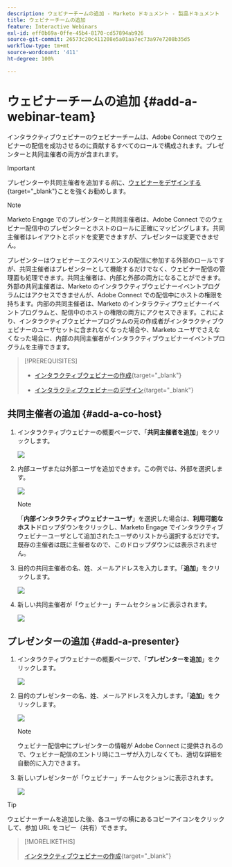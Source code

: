 ```yaml
---
description: ウェビナーチームの追加 - Marketo ドキュメント - 製品ドキュメント
title: ウェビナーチームの追加
feature: Interactive Webinars
exl-id: eff0b69a-0ffe-45b4-8170-cd57894ab926
source-git-commit: 26573c20c411208e5a01aa7ec73a97e7208b35d5
workflow-type: tm+mt
source-wordcount: '411'
ht-degree: 100%

---
```


# ウェビナーチームの追加 {#add-a-webinar-team}

インタラクティブウェビナーのウェビナーチームは、Adobe Connect でのウェビナーの配信を成功させるのに貢献するすべてのロールで構成されます。プレゼンターと共同主催者の両方が含まれます。

>[!IMPORTANT]
>
>プレゼンターや共同主催者を追加する&#x200B;_前_&#x200B;に、[ウェビナーをデザインする](/help/marketo/product-docs/demand-generation/events/interactive-webinars/designing-interactive-webinars.md){target="_blank"}ことを強くお勧めします。

>[!NOTE]
>
>Marketo Engage でのプレゼンターと共同主催者は、Adobe Connect でのウェビナー配信中のプレゼンターとホストのロールに正確にマッピングします。共同主催者はレイアウトとポッドを変更できますが、プレゼンターは変更できません。

プレゼンターはウェビナーエクスペリエンスの配信に参加する外部のロールですが、共同主催者はプレゼンターとして機能するだけでなく、ウェビナー配信の管理面も処理できます。共同主催者は、内部と外部の両方になることができます。外部の共同主催者は、Marketo のインタラクティブウェビナーイベントプログラムにはアクセスできませんが、Adobe Connect での配信中にホストの権限を持ちます。内部の共同主催者は、Marketo のインタラクティブウェビナーイベントプログラムと、配信中のホストの権限の両方にアクセスできます。これにより、インタラクティブウェビナープログラムの元の作成者がインタラクティブウェビナーのユーザセットに含まれなくなった場合や、Marketo ユーザでさえなくなった場合に、内部の共同主催者がインタラクティブウェビナーイベントプログラムを主導できます。

>[!PREREQUISITES]
>
>* [インタラクティブウェビナーの作成](/help/marketo/product-docs/demand-generation/events/interactive-webinars/create-an-interactive-webinar.md){target="_blank"}
>
>* [インタラクティブウェビナーのデザイン](/help/marketo/product-docs/demand-generation/events/interactive-webinars/designing-interactive-webinars.md){target="_blank"}

## 共同主催者の追加 {#add-a-co-host}

1. インタラクティブウェビナーの概要ページで、「**共同主催者を追加**」をクリックします。

   ![](assets/add-a-webinar-team-1.png)

1. 内部ユーザまたは外部ユーザを追加できます。この例では、外部を選択します。

   ![](assets/add-a-webinar-team-2.png)

   >[!NOTE]
   >
   >「**内部インタラクティブウェビナーユーザ**」を選択した場合は、**利用可能なホスト**&#x200B;ドロップダウンをクリックし、Marketo Engage でインタラクティブウェビナーユーザとして追加されたユーザのリストから選択するだけです。既存の主催者は既に主催者なので、このドロップダウンには表示されません。

1. 目的の共同主催者の名、姓、メールアドレスを入力します。「**追加**」をクリックします。

   ![](assets/add-a-webinar-team-3.png)

1. 新しい共同主催者が「ウェビナー」チームセクションに表示されます。

   ![](assets/add-a-webinar-team-4.png)

## プレゼンターの追加 {#add-a-presenter}

1. インタラクティブウェビナーの概要ページで、「**プレゼンターを追加**」をクリックします。

   ![](assets/add-a-webinar-team-5.png)

1. 目的のプレゼンターの名、姓、メールアドレスを入力します。「**追加**」をクリックします。

   ![](assets/add-a-webinar-team-6.png)

   >[!NOTE]
   >
   >ウェビナー配信中にプレゼンターの情報が Adobe Connect に提供されるので、ウェビナー配信のエントリ時にユーザが入力しなくても、適切な詳細を自動的に入力できます。

1. 新しいプレゼンターが「ウェビナー」チームセクションに表示されます。

   ![](assets/add-a-webinar-team-7.png)

>[!TIP]
>
>ウェビナーチームを追加した後、各ユーザの横にあるコピーアイコンをクリックして、参加 URL をコピー（共有）できます。

>[!MORELIKETHIS]
>
>[インタラクティブウェビナーの作成](/help/marketo/product-docs/demand-generation/events/interactive-webinars/create-an-interactive-webinar.md){target="_blank"}
